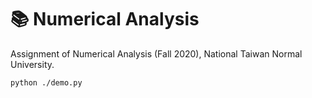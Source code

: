 # :books: Numerical Analysis
Assignment of Numerical Analysis (Fall 2020), National Taiwan Normal University.

```shell
python ./demo.py
```